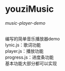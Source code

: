 # youziMusic
###### music-player-demo
编写的简单音乐播放器demo  
lynic.js：歌词功能  
player.js：播放功能  
progress.js：进度条功能  
基本功能大部分都可以实现
